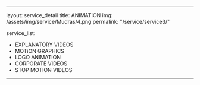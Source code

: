 ---

layout: service_detail
title: ANIMATION
img: /assets/img/service/Mudras/4.png
permalink: "/service/service3/"

service_list:  
- EXPLANATORY VIDEOS
- MOTiON GRAPHICS
- LOGO ANIMATION
- CORPORATE VIDEOS
- STOP MOTION VIDEOS


---